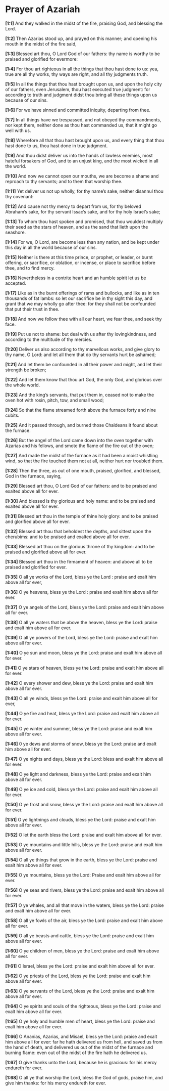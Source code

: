 # Prayer of Azariah



**[1:1]** And they walked in the midst of the fire, praising God, and blessing the Lord.

**[1:2]** Then Azarias stood up, and prayed on this manner; and opening his mouth in the midst of the fire said,

**[1:3]** Blessed art thou, O Lord God of our fathers: thy name is worthy to be praised and glorified for evermore:

**[1:4]** For thou art righteous in all the things that thou hast done to us: yea, true are all thy works, thy ways are right, and all thy judgments truth.

**[1:5]** In all the things that thou hast brought upon us, and upon the holy city of our fathers, even Jerusalem, thou hast executed true judgment: for according to truth and judgment didst thou bring all these things upon us because of our sins.

**[1:6]** For we have sinned and committed iniquity, departing from thee.

**[1:7]** In all things have we trespassed, and not obeyed thy commandments, nor kept them, neither done as thou hast commanded us, that it might go well with us.

**[1:8]** Wherefore all that thou hast brought upon us, and every thing that thou hast done to us, thou hast done in true judgment.

**[1:9]** And thou didst deliver us into the hands of lawless enemies, most hateful forsakers of God, and to an unjust king, and the most wicked in all the world.

**[1:10]** And now we cannot open our mouths, we are become a shame and reproach to thy servants; and to them that worship thee.

**[1:11]** Yet deliver us not up wholly, for thy name’s sake, neither disannul thou thy covenant:

**[1:12]** And cause not thy mercy to depart from us, for thy beloved Abraham’s sake, for thy servant Issac’s sake, and for thy holy Israel’s sake;

**[1:13]** To whom thou hast spoken and promised, that thou wouldest multiply their seed as the stars of heaven, and as the sand that lieth upon the seashore.

**[1:14]** For we, O Lord, are become less than any nation, and be kept under this day in all the world because of our sins.

**[1:15]** Neither is there at this time prince, or prophet, or leader, or burnt offering, or sacrifice, or oblation, or incense, or place to sacrifice before thee, and to find mercy.

**[1:16]** Nevertheless in a contrite heart and an humble spirit let us be accepted.

**[1:17]** Like as in the burnt offerings of rams and bullocks, and like as in ten thousands of fat lambs: so let our sacrifice be in thy sight this day, and grant that we may wholly go after thee: for they shall not be confounded that put their trust in thee.

**[1:18]** And now we follow thee with all our heart, we fear thee, and seek thy face.

**[1:19]** Put us not to shame: but deal with us after thy lovingkindness, and according to the multitude of thy mercies.

**[1:20]** Deliver us also according to thy marvellous works, and give glory to thy name, O Lord: and let all them that do thy servants hurt be ashamed;

**[1:21]** And let them be confounded in all their power and might, and let their strength be broken;

**[1:22]** And let them know that thou art God, the only God, and glorious over the whole world.

**[1:23]** And the king’s servants, that put them in, ceased not to make the oven hot with rosin, pitch, tow, and small wood;

**[1:24]** So that the flame streamed forth above the furnace forty and nine cubits.

**[1:25]** And it passed through, and burned those Chaldeans it found about the furnace.

**[1:26]** But the angel of the Lord came down into the oven together with Azarias and his fellows, and smote the flame of the fire out of the oven;

**[1:27]** And made the midst of the furnace as it had been a moist whistling wind, so that the fire touched them not at all, neither hurt nor troubled them.

**[1:28]** Then the three, as out of one mouth, praised, glorified, and blessed, God in the furnace, saying,

**[1:29]** Blessed art thou, O Lord God of our fathers: and to be praised and exalted above all for ever.

**[1:30]** And blessed is thy glorious and holy name: and to be praised and exalted above all for ever.

**[1:31]** Blessed art thou in the temple of thine holy glory: and to be praised and glorified above all for ever.

**[1:32]** Blessed art thou that beholdest the depths, and sittest upon the cherubims: and to be praised and exalted above all for ever.

**[1:33]** Blessed art thou on the glorious throne of thy kingdom: and to be praised and glorified above all for ever.

**[1:34]** Blessed art thou in the firmament of heaven: and above all to be praised and glorified for ever.

**[1:35]** O all ye works of the Lord, bless ye the Lord : praise and exalt him above all for ever,

**[1:36]** O ye heavens, bless ye the Lord : praise and exalt him above all for ever.

**[1:37]** O ye angels of the Lord, bless ye the Lord: praise and exalt him above all for ever.

**[1:38]** O all ye waters that be above the heaven, bless ye the Lord: praise and exalt him above all for ever.

**[1:39]** O all ye powers of the Lord, bless ye the Lord: praise and exalt him above all for ever.

**[1:40]** O ye sun and moon, bless ye the Lord: praise and exalt him above all for ever.

**[1:41]** O ye stars of heaven, bless ye the Lord: praise and exalt him above all for ever.

**[1:42]** O every shower and dew, bless ye the Lord: praise and exalt him above all for ever.

**[1:43]** O all ye winds, bless ye the Lord: praise and exalt him above all for ever,

**[1:44]** O ye fire and heat, bless ye the Lord: praise and exalt him above all for ever.

**[1:45]** O ye winter and summer, bless ye the Lord: praise and exalt him above all for ever.

**[1:46]** 0 ye dews and storms of snow, bless ye the Lord: praise and exalt him above all for ever.

**[1:47]** O ye nights and days, bless ye the Lord: bless and exalt him above all for ever.

**[1:48]** O ye light and darkness, bless ye the Lord: praise and exalt him above all for ever.

**[1:49]** O ye ice and cold, bless ye the Lord: praise and exalt him above all for ever.

**[1:50]** O ye frost and snow, bless ye the Lord: praise and exalt him above all for ever.

**[1:51]** O ye lightnings and clouds, bless ye the Lord: praise and exalt him above all for ever.

**[1:52]** O let the earth bless the Lord: praise and exalt him above all for ever.

**[1:53]** O ye mountains and little hills, bless ye the Lord: praise and exalt him above all for ever.

**[1:54]** O all ye things that grow in the earth, bless ye the Lord: praise and exalt him above all for ever.

**[1:55]** O ye mountains, bless ye the Lord: Praise and exalt him above all for ever.

**[1:56]** O ye seas and rivers, bless ye the Lord: praise and exalt him above all for ever.

**[1:57]** O ye whales, and all that move in the waters, bless ye the Lord: praise and exalt him above all for ever.

**[1:58]** O all ye fowls of the air, bless ye the Lord: praise and exalt him above all for ever.

**[1:59]** O all ye beasts and cattle, bless ye the Lord: praise and exalt him above all for ever.

**[1:60]** O ye children of men, bless ye the Lord: praise and exalt him above all for ever.

**[1:61]** O Israel, bless ye the Lord: praise and exalt him above all for ever.

**[1:62]** O ye priests of the Lord, bless ye the Lord: praise and exalt him above all for ever.

**[1:63]** O ye servants of the Lord, bless ye the Lord: praise and exalt him above all for ever.

**[1:64]** O ye spirits and souls of the righteous, bless ye the Lord: praise and exalt him above all for ever.

**[1:65]** O ye holy and humble men of heart, bless ye the Lord: praise and exalt him above all for ever.

**[1:66]** O Ananias, Azarias, and Misael, bless ye the Lord: praise and exalt him above all for ever: far he hath delivered us from hell, and saved us from the hand of death, and delivered us out of the midst of the furnace and burning flame: even out of the midst of the fire hath he delivered us.

**[1:67]** O give thanks unto the Lord, because he is gracious: for his mercy endureth for ever.

**[1:68]** O all ye that worship the Lord, bless the God of gods, praise him, and give him thanks: for his mercy endureth for ever.

